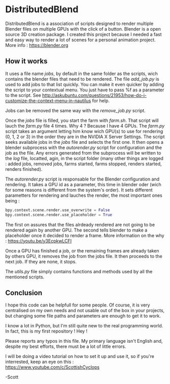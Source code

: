 # DistributedBlend
DistributedBlend is a association of scripts designed to render multiple Blender files on multiple GPUs with the click of a button.
Blender is a open source 3D creation package. I created this project because I needed a fast and easy way to render a lot of scenes for a personal animation project.
More info : https://blender.org

## How it works
It uses a file name *jobs*, by default in the same folder as the scripts, wich contains the blender files that need to be rendered.
The file *add_job.py* is used to add jobs to that list quickly.
You can make it even quicker by adding the script to your contextual menu. You just have to pass %f as a parameter to the script.
See http://askubuntu.com/questions/21953/how-do-i-customize-the-context-menu-in-nautilus for help.

Jobs can be removed the same way with the *remove_job.py* script.

Once the *jobs* file is filled, you start the farm with *farm.sh*. That script will lauch the *farm.py* file 4 times.
Why 4 ? Because I have 4 GPUs.
The *farm.py* script takes an argument letting him know wich GPU(s) to use for rendering (0, 1, 2 or 3) in the order they are in the NVIDIA X Server Settings.
The script seeks available jobs in the *jobs* file and selects the first one.
It then opens a blender subprocess with the *autorender.py* script for configuration and the job as the file.
Any errors generated from the subprocess will be written to the *log* file, locatted, agin, in the script folder
(many other things are logged : added jobs, removed jobs, farms started, farms stopped, renders started, renders finished).

The *autorender.py* script is responsable for the Blender configuration and rendering. It takes a GPU id as a parameter, this time in blender oder (wich for some reasons is different from the system's order).
It sets different parametters for rendering and lauches the render, the most important ones being :
```python
bpy.context.scene.render.use_overwrite = False
bpy.context.scene.render.use_placeholder = True
```
The first on assures that the files alrdeady rendered are not going to be rendered again by another GPU.
The second tells blender to make a placeholder once it decided to render a frame.
More information on the why : https://youtu.be/y3EcpkwLCFI

Once a GPU has finished a job, or the remaining frames are already taken by others GPU, it removes the job from the jobs file.
It then proceeds to the next job. If they are none, it stops.

The *utils.py* file simply contains functions and methods used by all the mentioned scripts.

## Conclusion
I hope this code can be helpfull for some people. Of course, it is very centralised on my own needs and not usable out of the box in your projects, but changing some file paths and parameters are enough to get it to work.

I know a lot in Python, but I'm still quite new to the real programming world. In fact, this is my first repository ! Hey !

Please reports any typos in this file. My primary language isn't English and, despite my best efforts, there must be a lot of little errors.

I will be doing a video tutorial on how to set it up and use it, so if you're interrested, keep an eye on this : https://www.youtube.com/c/ScottishCyclops

-Scott
